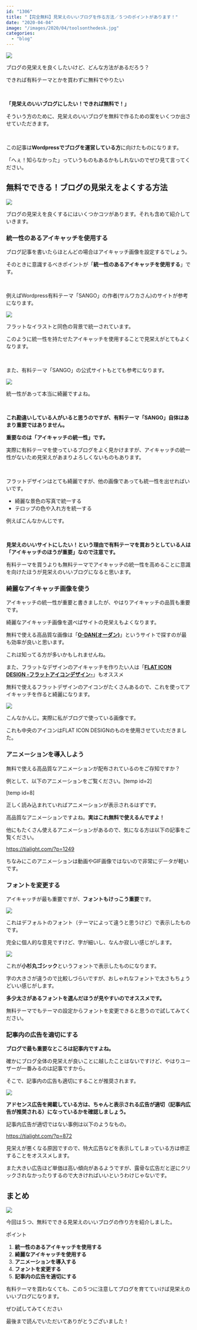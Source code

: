 ```yaml
---
id: "1306"
title: "【完全無料】見栄えのいいブログを作る方法／５つのポイントがあります！"
date: "2020-04-04"
image: "/images/2020/04/toolsonthedesk.jpg"
categories: 
  - "blog"
---
```


![](/images/2020/04/thinking_300x300.png)

ブログの見栄えを良くしたいけど、どんな方法があるだろう？

できれば有料テーマとかを買わずに無料でやりたい

 

**「見栄えのいいブログにしたい！できれば無料で！」**

そういう方のために、見栄えのいいブログを無料で作るための案をいくつか出させていただきます。

 

この記事は**Wordpressでブログを運営している方**に向けたものになります。

「へぇ！知らなかった」っていうものもあるかもしれないのでぜひ見て言ってください。

## 無料でできる！ブログの見栄えをよくする方法

![](/images/2019/12/loading_flat_an.png)

ブログの見栄えを良くするにはいくつかコツがあります。それも含めて紹介していきます。

### 統一性のあるアイキャッチを使用する

ブログ記事を書いたらほとんどの場合はアイキャッチ画像を設定するでしょう。

そのときに意識するべきポイントが「**統一性のあるアイキャッチを使用する**」です。

 

例えばWordpress有料テーマ「SANGO」の作者(サルワカさん)のサイトが参考になります。

![](/images/2020/04/saruwaka_sample.png)

フラットなイラストと同色の背景で統一されています。

このように統一性を持たせたアイキャッチを使用することで見栄えがとてもよくなります。

 

また、有料テーマ「SANGO」の公式サイトもとても参考になります。

![](/images/2020/04/sango_sample.png)

統一性があって本当に綺麗ですよね。

 

**これ勘違いしている人がいると思うのですが、有料テーマ「SANGO」自体はあまり重要ではありません。**

**重要なのは「アイキャッチの統一性」です。**

実際に有料テーマを使っているブログをよく見かけますが、アイキャッチの統一性がないため見栄えがあまりよろしくないものもあります。

 

フラットデザインはとても綺麗ですが、他の画像であっても統一性を出せればいいです。

- 綺麗な景色の写真で統一する
- テロップの色や入れ方を統一する

例えばこんなかんじです。

 

**見栄えのいいサイトにしたい！という理由で有料テーマを買おうとしている人は「アイキャッチのほうが重要」なので注意です。**

有料テーマを買うよりも無料テーマでアイキャッチの統一性を高めることに意識を向けたほうが見栄えのいいブログになると思います。

### 綺麗なアイキャッチ画像を使う

アイキャッチの統一性が重要と書きましたが、やはりアイキャッチの品質も重要です。

綺麗なアイキャッチ画像を選べばサイトの見栄えもよくなります。

無料で使える高品質な画像は「**[O-DAN(オーダン)](https://o-dan.net/ja/)**」というサイトで探すのが最も効率が良いと思います。

これは知ってる方が多いかもしれませんね。

また、フラットなデザインのアイキャッチを作りたい人は「**[FLAT ICON DESIGN -フラットアイコンデザイン-](http://flat-icon-design.com/)**」もオススメ

無料で使えるフラットデザインのアイコンがたくさんあるので、これを使ってアイキャッチを作ると綺麗になります。

![](/images/2020/03/chatcloud.png)

こんなかんじ。実際に私がブログで使っている画像です。

これも中央のアイコンはFLAT ICON DESIGNのものを使用させていただきました。

### アニメーションを導入しよう

無料で使える高品質なアニメーションが配布されているのをご存知ですか？

例として、以下のアニメーションをご覧ください。\[temp id=2\]

\[temp id=8\]

正しく読み込まれていればアニメーションが表示されるはずです。

高品質なアニメーションですよね。**実はこれ無料で使えるんですよ！**

他にもたくさん使えるアニメーションがあるので、気になる方は以下の記事をご覧ください。

https://tialight.com/?p=1249

ちなみにこのアニメーションは動画やGIF画像ではないので非常にデータが軽いです。

### フォントを変更する

アイキャッチが最も重要ですが、**フォントもけっこう重要**です。

![](/images/2020/04/font_sample1.png)

これはデフォルトのフォント（テーマによって違うと思うけど）で表示したものです。

完全に個人的な意見ですけど、字が細いし、なんか寂しい感じがします。

![](/images/2020/04/font_sample2.png)

これが**小杉丸ゴシック**というフォントで表示したものになります。

字の大きさが違うので比較しづらいですが、おしゃれなフォントで太さもちょうどいい感じがします。

**多少太さがあるフォントを選んだほうが見やすいのでオススメです。**

無料テーマでもテーマの設定からフォントを変更できると思うので試してみてください。

### 記事内の広告を適切にする

**ブログで最も重要なところは記事内ですよね。**

確かにブログ全体の見栄えが良いことに越したことはないですけど、やはりユーザーが一番みるのは記事ですから。

そこで、記事内の広告も適切にすることが推奨されます。

![](/images/2020/02/gas_units.png)

**アドセンス広告を掲載している方は、ちゃんと表示される広告が適切（記事内広告が推奨される）になっているかを確認しましょう。**

記事内広告が適切ではない事例は以下のようなもの。

https://tialight.com/?p=872

見栄えが悪くなる原因ですので、特大広告などを表示してしまっている方は修正することをオススメします。

また大きい広告ほど単価は高い傾向があるようですが、露骨な広告だと逆にクリックされなかったりするので大きければいいというわけじゃないです。

## まとめ

![](/images/2019/12/paper_and_enpitsu.jpg)

今回は５つ、無料でできる見栄えのいいブログの作り方を紹介しました。

ポイント

1. **統一性のあるアイキャッチを使用する**
2. **綺麗なアイキャッチを使用する**
3. **アニメーションを導入する**
4. **フォントを変更する**
5. **記事内の広告を適切にする**

有料テーマを買わなくても、この５つに注意してブログを育てていけば見栄えのいいブログになります。

ぜひ試してみてください

最後まで読んでいただいてありがとうございました！
